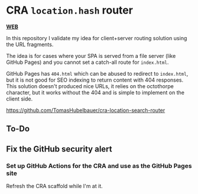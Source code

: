 # CRA `location.hash` router

[**WEB**](https://tomashubelbauer.github.io/cra-location-hash-router)

In this repository I validate my idea for client+server routing solution using
the URL fragments.

The idea is for cases where your SPA is served from a file server (like GitHub
Pages) and you cannot set a catch-all route for `index.html`.

GitHub Pages has `404.html` which can be abused to redirect to `index.html`, but
it is not good for SEO indexing to return content with 404 responses. This
solution doesn't produced nice URLs, it relies on the octothorpe character, but
it works without the 404 and is simple to implement on the client side.

https://github.com/TomasHubelbauer/cra-location-search-router

## To-Do

## Fix the GitHub security alert

### Set up GitHub Actions for the CRA and use as the GitHub Pages site

Refresh the CRA scaffold while I'm at it.
